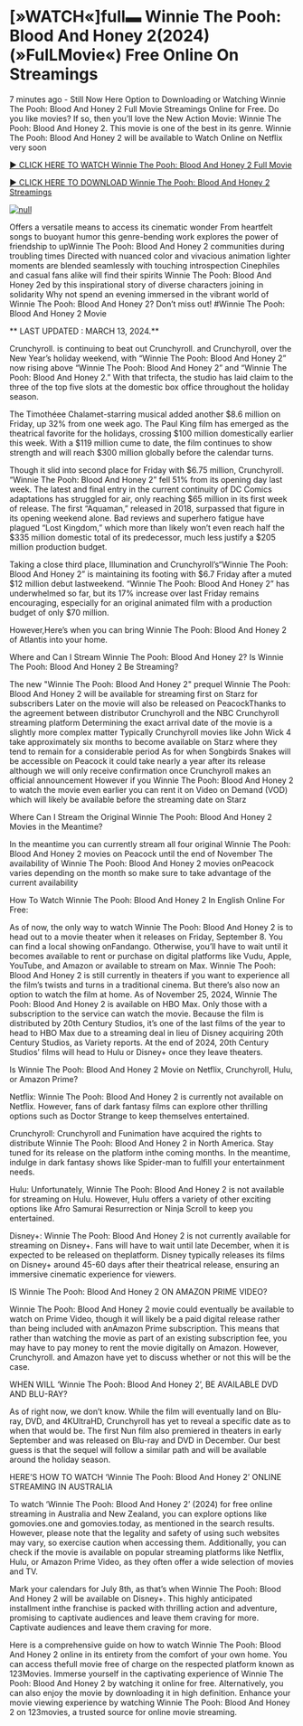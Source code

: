 <h1>[»WATCH«]full▬ Winnie The Pooh: Blood And Honey 2(2024) (»FulLMovie«) Free Online On Streamings</h1>

7 minutes ago - Still Now Here Option to Downloading or Watching Winnie The Pooh: Blood And Honey 2 Full Movie Streamings Online for Free. Do you like movies? If so, then you’ll love the New Action Movie: Winnie The Pooh: Blood And Honey 2. This movie is one of the best in its genre. Winnie The Pooh: Blood And Honey 2 will be available to Watch Online on Netflix very soon</p>
<p dir="auto"><a href="https://stream.evmovies.com/movie/1079485/winnie-the-pooh-blood-and-honey-2" rel="nofollow">► CLICK HERE TO WATCH Winnie The Pooh: Blood And Honey 2 Full Movie</a></p>
<p dir="auto"><a href="https://stream.evmovies.com/movie/1079485/winnie-the-pooh-blood-and-honey-2" rel="nofollow">► CLICK HERE TO DOWNLOAD Winnie The Pooh: Blood And Honey 2 Streamings</a></p>
<p dir="auto"><a href="https://stream.evmovies.com/movie/1079485/winnie-the-pooh-blood-and-honey-2" rel="nofollow"><img src="https://camo.githubusercontent.com/abb2148613ed2c31b6fd5c164e6a142c9074d86e9468c674b26300adbf87c7f7/68747470733a2f2f7374617469632e7769787374617469632e636f6d2f6d656469612f3835356132355f30343362356162656234616534643335616330303331393865376665353665647e6d76322e676966" alt="null" style="max-width: 100%;"></a>
      <span>
        <a href="https://stream.evmovies.com/movie/1079485/winnie-the-pooh-blood-and-honey-2" rel="nofollow">
</a></span></p><p dir="auto">Offers a versatile means to access its cinematic wonder From heartfelt songs to buoyant humor this genre-bending work explores the power of friendship to upWinnie The Pooh: Blood And Honey 2 communities during troubling times Directed with nuanced color and vivacious animation lighter moments are blended seamlessly with touching introspection Cinephiles and casual fans alike will find their spirits Winnie The Pooh: Blood And Honey 2ed by this inspirational story of diverse characters joining in solidarity Why not spend an evening immersed in the vibrant world of Winnie The Pooh: Blood And Honey 2? Don’t miss out! #Winnie The Pooh: Blood And Honey 2 Movie</p>
<p dir="auto">** LAST UPDATED : MARCH 13, 2024.**</p>
<p dir="auto">Crunchyroll. is continuing to beat out Crunchyroll. and Crunchyroll, over the New Year’s holiday weekend, with “Winnie The Pooh: Blood And Honey 2” now rising above “Winnie The Pooh: Blood And Honey 2” and “Winnie The Pooh: Blood And Honey 2.” With that trifecta, the studio has laid claim to the three of the top five slots at the domestic box office throughout the holiday season.</p>
<p dir="auto">The Timothéee Chalamet-starring musical added another $8.6 million on Friday, up 32% from one week ago. The Paul King film has emerged as the theatrical favorite for the holidays, crossing $100 million domestically earlier this week. With a $119 million cume to date, the film continues to show strength and will reach $300 million globally before the calendar turns.</p>

<p dir="auto">Though it slid into second place for Friday with $6.75 million, Crunchyroll. “Winnie The Pooh: Blood And Honey 2” fell 51% from its opening day last week. The latest and final entry in the current continuity of DC Comics adaptations has struggled for air, only reaching $65 million in its first week of release. The first “Aquaman,” released in 2018, surpassed that figure in its opening weekend alone. Bad reviews and superhero fatigue have plagued “Lost Kingdom,” which more than likely won’t even reach half the $335 million domestic total of its predecessor, much less justify a $205 million production budget.</p>
<p dir="auto">Taking a close third place, Illumination and Crunchyroll’s“Winnie The Pooh: Blood And Honey 2” is maintaining its footing with $6.7 Friday after a muted $12 million debut lastweekend. “Winnie The Pooh: Blood And Honey 2” has underwhelmed so far, but its 17% increase over last Friday remains encouraging, especially for an original animated film with a production budget of only $70 million.</p>
<p dir="auto">However,Here’s when you can bring Winnie The Pooh: Blood And Honey 2 of Atlantis into your home.</p>
<p dir="auto">Where and Can I Stream Winnie The Pooh: Blood And Honey 2? Is Winnie The Pooh: Blood And Honey 2 Be Streaming?</p>
<p dir="auto">The new "Winnie The Pooh: Blood And Honey 2" prequel Winnie The Pooh: Blood And Honey 2 will be available for streaming first on Starz for subscribers Later on the movie will also be released on PeacockThanks to the agreement between distributor Crunchyroll and the NBC Crunchyroll streaming platform Determining the exact arrival date of the movie is a slightly more complex matter Typically Crunchyroll movies like John Wick 4 take approximately six months to become available on Starz where they tend to remain for a considerable period As for when Songbirds Snakes will be accessible on Peacock it could take nearly a year after its release although we will only receive confirmation once Crunchyroll makes an official announcement However if you Winnie The Pooh: Blood And Honey 2 to watch the movie even earlier you can rent it on Video on Demand (VOD) which will likely be available before the streaming date on Starz</p>
<p dir="auto">Where Can I Stream the Original Winnie The Pooh: Blood And Honey 2 Movies in the Meantime?</p>
<p dir="auto">In the meantime you can currently stream all four original Winnie The Pooh: Blood And Honey 2 movies on Peacock until the end of November The availability of Winnie The Pooh: Blood And Honey 2 movies onPeacock varies depending on the month so make sure to take advantage of the current availability</p>
<p dir="auto">How To Watch Winnie The Pooh: Blood And Honey 2 In English Online For Free:</p>
<p dir="auto">As of now, the only way to watch Winnie The Pooh: Blood And Honey 2 is to head out to a movie theater when it releases on Friday, September 8. You can find a local showing onFandango. Otherwise, you’ll have to wait until it becomes available to rent or purchase on digital platforms like Vudu, Apple, YouTube, and Amazon or available to stream on Max. Winnie The Pooh: Blood And Honey 2 is still currently in theaters if you want to experience all the film’s twists and turns in a traditional cinema. But there’s also now an option to watch the film at home. As of November 25, 2024, Winnie The Pooh: Blood And Honey 2 is available on HBO Max. Only those with a subscription to the service can watch the movie. Because the film is distributed by 20th Century Studios, it’s one of the last films of the year to head to HBO Max due to a streaming deal in lieu of Disney acquiring 20th Century Studios, as Variety reports. At the end of 2024, 20th Century Studios’ films will head to Hulu or Disney+ once they leave theaters.</p>
<p dir="auto">Is Winnie The Pooh: Blood And Honey 2 Movie on Netflix, Crunchyroll, Hulu, or Amazon Prime?</p>
<p dir="auto">Netflix: Winnie The Pooh: Blood And Honey 2 is currently not available on Netflix. However, fans of dark fantasy films can explore other thrilling options such as Doctor Strange to keep themselves entertained.</p>
<p dir="auto">Crunchyroll: Crunchyroll and Funimation have acquired the rights to distribute Winnie The Pooh: Blood And Honey 2 in North America. Stay tuned for its release on the platform inthe coming months. In the meantime, indulge in dark fantasy shows like Spider-man to fulfill your entertainment needs.</p>
<p dir="auto">Hulu: Unfortunately, Winnie The Pooh: Blood And Honey 2 is not available for streaming on Hulu. However, Hulu offers a variety of other exciting options like Afro Samurai Resurrection or Ninja Scroll to keep you entertained.</p>
<p dir="auto">Disney+: Winnie The Pooh: Blood And Honey 2 is not currently available for streaming on Disney+. Fans will have to wait until late December, when it is expected to be released on theplatform. Disney typically releases its films on Disney+ around 45-60 days after their theatrical release, ensuring an immersive cinematic experience for viewers.</p>
<p dir="auto">IS Winnie The Pooh: Blood And Honey 2 ON AMAZON PRIME VIDEO?</p>
<p dir="auto">Winnie The Pooh: Blood And Honey 2 movie could eventually be available to watch on Prime Video, though it will likely be a paid digital release rather than being included with anAmazon Prime subscription. This means that rather than watching the movie as part of an existing subscription fee, you may have to pay money to rent the movie digitally on Amazon. However, Crunchyroll. and Amazon have yet to discuss whether or not this will be the case.</p>
<p dir="auto">WHEN WILL ‘Winnie The Pooh: Blood And Honey 2’, BE AVAILABLE DVD AND BLU-RAY?</p>
<p dir="auto">As of right now, we don’t know. While the film will eventually land on Blu-ray, DVD, and 4KUltraHD, Crunchyroll has yet to reveal a specific date as to when that would be. The first Nun film also premiered in theaters in early September and was released on Blu-ray and DVD in December. Our best guess is that the sequel will follow a similar path and will be available around the holiday season.</p>
<p dir="auto">HERE’S HOW TO WATCH ‘Winnie The Pooh: Blood And Honey 2’ ONLINE STREAMING IN AUSTRALIA</p>
<p dir="auto">To watch ‘Winnie The Pooh: Blood And Honey 2’ (2024) for free online streaming in Australia and New Zealand, you can explore options like gomovies.one and gomovies.today, as mentioned in the search results. However, please note that the legality and safety of using such websites may vary, so exercise caution when accessing them. Additionally, you can check if the movie is available on popular streaming platforms like Netflix, Hulu, or Amazon Prime Video, as they often offer a wide selection of movies and TV.</p>
<p dir="auto">Mark your calendars for July 8th, as that’s when Winnie The Pooh: Blood And Honey 2 will be available on Disney+. This highly anticipated installment inthe franchise is packed with thrilling action and adventure, promising to captivate audiences and leave them craving for more. Captivate audiences and leave them craving for more.</p>
<p dir="auto">Here is a comprehensive guide on how to watch Winnie The Pooh: Blood And Honey 2 online in its entirety from the comfort of your own home. You can access thefull movie free of charge on the respected platform known as 123Movies. Immerse yourself in the captivating experience of Winnie The Pooh: Blood And Honey 2 by watching it online for free. Alternatively, you can also enjoy the movie by downloading it in high definition. Enhance your movie viewing experience by watching Winnie The Pooh: Blood And Honey 2 on 123movies, a trusted source for online movie streaming.</p>
</article>

